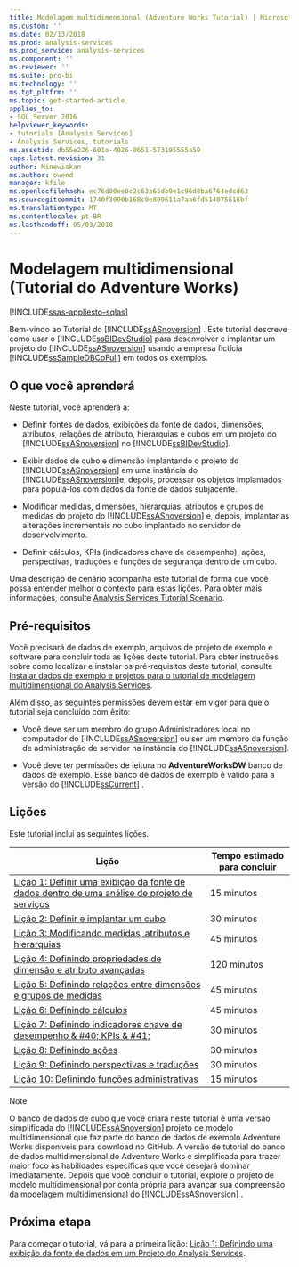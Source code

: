 ```yaml
---
title: Modelagem multidimensional (Adventure Works Tutorial) | Microsoft Docs
ms.custom: ''
ms.date: 02/13/2018
ms.prod: analysis-services
ms.prod_service: analysis-services
ms.component: ''
ms.reviewer: ''
ms.suite: pro-bi
ms.technology: ''
ms.tgt_pltfrm: ''
ms.topic: get-started-article
applies_to:
- SQL Server 2016
helpviewer_keywords:
- tutorials [Analysis Services]
- Analysis Services, tutorials
ms.assetid: db55e226-601a-4026-8651-573195555a59
caps.latest.revision: 31
author: Minewiskan
ms.author: owend
manager: kfile
ms.openlocfilehash: ec76d00ee0c2c63a65db9e1c96d8ba6764edcd63
ms.sourcegitcommit: 1740f3090b168c0e809611a7aa6fd514075616bf
ms.translationtype: MT
ms.contentlocale: pt-BR
ms.lasthandoff: 05/03/2018
---
```

# <a name="multidimensional-modeling-adventure-works-tutorial"></a>Modelagem multidimensional (Tutorial do Adventure Works)
[!INCLUDE[ssas-appliesto-sqlas](../includes/ssas-appliesto-sqlas.md)]

Bem-vindo ao Tutorial do [!INCLUDE[ssASnoversion](../includes/ssasnoversion-md.md)] . Este tutorial descreve como usar o [!INCLUDE[ssBIDevStudio](../includes/ssbidevstudio-md.md)] para desenvolver e implantar um projeto do [!INCLUDE[ssASnoversion](../includes/ssasnoversion-md.md)] usando a empresa fictícia [!INCLUDE[ssSampleDBCoFull](../includes/sssampledbcofull-md.md)] em todos os exemplos.  
  
## <a name="what-you-learn"></a>O que você aprenderá  
Neste tutorial, você aprenderá a:  
  
-   Definir fontes de dados, exibições da fonte de dados, dimensões, atributos, relações de atributo, hierarquias e cubos em um projeto do [!INCLUDE[ssASnoversion](../includes/ssasnoversion-md.md)] no [!INCLUDE[ssBIDevStudio](../includes/ssbidevstudio-md.md)].  
  
-   Exibir dados de cubo e dimensão implantando o projeto do [!INCLUDE[ssASnoversion](../includes/ssasnoversion-md.md)] em uma instância do [!INCLUDE[ssASnoversion](../includes/ssasnoversion-md.md)]e, depois, processar os objetos implantados para populá-los com dados da fonte de dados subjacente.  
  
-   Modificar medidas, dimensões, hierarquias, atributos e grupos de medidas do projeto do [!INCLUDE[ssASnoversion](../includes/ssasnoversion-md.md)] e, depois, implantar as alterações incrementais no cubo implantado no servidor de desenvolvimento.  
  
-   Definir cálculos, KPIs (indicadores chave de desempenho), ações, perspectivas, traduções e funções de segurança dentro de um cubo.  
  
Uma descrição de cenário acompanha este tutorial de forma que você possa entender melhor o contexto para estas lições. Para obter mais informações, consulte [Analysis Services Tutorial Scenario](../analysis-services/analysis-services-tutorial-scenario.md).  
  
## <a name="prerequisites"></a>Pré-requisitos  
Você precisará de dados de exemplo, arquivos de projeto de exemplo e software para concluir toda as lições deste tutorial. Para obter instruções sobre como localizar e instalar os pré-requisitos deste tutorial, consulte [Instalar dados de exemplo e projetos para o tutorial de modelagem multidimensional do Analysis Services](../analysis-services/install-sample-data-and-projects.md).  
  
Além disso, as seguintes permissões devem estar em vigor para que o tutorial seja concluído com êxito:  
  
-   Você deve ser um membro do grupo Administradores local no computador do [!INCLUDE[ssASnoversion](../includes/ssasnoversion-md.md)] ou ser um membro da função de administração de servidor na instância do [!INCLUDE[ssASnoversion](../includes/ssasnoversion-md.md)].  
  
-   Você deve ter permissões de leitura no **AdventureWorksDW** banco de dados de exemplo. Esse banco de dados de exemplo é válido para a versão do [!INCLUDE[ssCurrent](../includes/sscurrent-md.md)] .  
  
## <a name="lessons"></a>Lições  
Este tutorial inclui as seguintes lições.  
  
|Lição|Tempo estimado para concluir|  
|----------|------------------------------|  
|[Lição 1: Definir uma exibição da fonte de dados dentro de uma análise de projeto de serviços](../analysis-services/lesson-1-defining-a-data-source-view-within-an-analysis-services-project.md)|15 minutos|  
|[Lição 2: Definir e implantar um cubo](../analysis-services/lesson-2-defining-and-deploying-a-cube.md)|30 minutos|  
|[Lição 3: Modificando medidas, atributos e hierarquias](../analysis-services/lesson-3-modifying-measures-attributes-and-hierarchies.md)|45 minutos|  
|[Lição 4: Definindo propriedades de dimensão e atributo avançadas](../analysis-services/lesson-4-defining-advanced-attribute-and-dimension-properties.md)|120 minutos|  
|[Lição 5: Definindo relações entre dimensões e grupos de medidas](../analysis-services/lesson-5-defining-relationships-between-dimensions-and-measure-groups.md)|45 minutos|  
|[Lição 6: Definindo cálculos](../analysis-services/lesson-6-defining-calculations.md)|45 minutos|  
|[Lição 7: Definindo indicadores chave de desempenho & #40; KPIs & #41;](../analysis-services/lesson-7-defining-key-performance-indicators-kpis.md)|30 minutos|  
|[Lição 8: Definindo ações](../analysis-services/lesson-8-defining-actions.md)|30 minutos|  
|[Lição 9: Definindo perspectivas e traduções](../analysis-services/lesson-9-defining-perspectives-and-translations.md)|30 minutos|  
|[Lição 10: Definindo funções administrativas](../analysis-services/lesson-10-defining-administrative-roles.md)|15 minutos|  
  
> [!NOTE]  
> O banco de dados de cubo que você criará neste tutorial é uma versão simplificada do [!INCLUDE[ssASnoversion](../includes/ssasnoversion-md.md)] projeto de modelo multidimensional que faz parte do banco de dados de exemplo Adventure Works disponíveis para download no GitHub. A versão de tutorial do banco de dados multidimensional do Adventure Works é simplificada para trazer maior foco às habilidades específicas que você desejará dominar imediatamente. Depois que você concluir o tutorial, explore o projeto de modelo multidimensional por conta própria para avançar sua compreensão da modelagem multidimensional do [!INCLUDE[ssASnoversion](../includes/ssasnoversion-md.md)] .  
  
## <a name="next-step"></a>Próxima etapa  
Para começar o tutorial, vá para a primeira lição: [Lição 1: Definindo uma exibição da fonte de dados em um Projeto do Analysis Services](../analysis-services/lesson-1-defining-a-data-source-view-within-an-analysis-services-project.md).  
  
  
  
